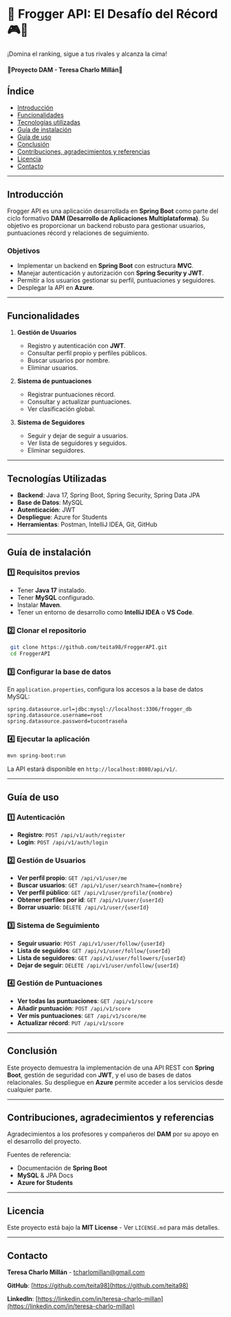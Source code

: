 # 🐸 Frogger API: El Desafío del Récord 🎮🚀
 ¡Domina el ranking, sigue a tus rivales y alcanza la cima! 

#### 🔹Proyecto DAM - Teresa Charlo Millán🔹

## Índice

- [Introducción](#introducción)
- [Funcionalidades](#funcionalidades)
- [Tecnologías utilizadas](#tecnologías-utilizadas)
- [Guía de instalación](#guía-de-instalación)
- [Guía de uso](#guía-de-uso)
- [Conclusión](#conclusión)
- [Contribuciones, agradecimientos y referencias](#contribuciones-agradecimientos-y-referencias)
- [Licencia](#licencia)
- [Contacto](#contacto)

---

## Introducción

Frogger API es una aplicación desarrollada en **Spring Boot** como parte del ciclo formativo **DAM (Desarrollo de Aplicaciones Multiplataforma)**. Su objetivo es proporcionar un backend robusto para gestionar usuarios, puntuaciones récord y relaciones de seguimiento.

### Objetivos

- Implementar un backend en **Spring Boot** con estructura **MVC**.
- Manejar autenticación y autorización con **Spring Security y JWT**.
- Permitir a los usuarios gestionar su perfil, puntuaciones y seguidores.
- Desplegar la API en **Azure**.

---

## Funcionalidades

1. **Gestión de Usuarios**
   - Registro y autenticación con **JWT**.
   - Consultar perfil propio y perfiles públicos.
   - Buscar usuarios por nombre.
   - Eliminar usuarios.
2. **Sistema de puntuaciones**

   - Registrar puntuaciones récord.
   - Consultar y actualizar puntuaciones.
   - Ver clasificación global.

3. **Sistema de Seguidores**
   - Seguir y dejar de seguir a usuarios.
   - Ver lista de seguidores y seguidos.
   - Eliminar seguidores.

---

## Tecnologías Utilizadas

- **Backend**: Java 17, Spring Boot, Spring Security, Spring Data JPA
- **Base de Datos**: MySQL
- **Autenticación**: JWT
- **Despliegue**: Azure for Students
- **Herramientas**: Postman, IntelliJ IDEA, Git, GitHub

---

## Guía de instalación

### 1️⃣ Requisitos previos

- Tener **Java 17** instalado.
- Tener **MySQL** configurado.
- Instalar **Maven**.
- Tener un entorno de desarrollo como **IntelliJ IDEA** o **VS Code**.

### 2️⃣ Clonar el repositorio

```bash
 git clone https://github.com/teita98/FroggerAPI.git
 cd FroggerAPI
```

### 3️⃣ Configurar la base de datos

En `application.properties`, configura los accesos a la base de datos MySQL:

```properties
spring.datasource.url=jdbc:mysql://localhost:3306/frogger_db
spring.datasource.username=root
spring.datasource.password=tucontraseña
```

### 4️⃣ Ejecutar la aplicación

```bash
mvn spring-boot:run
```

La API estará disponible en `http://localhost:8080/api/v1/`.

---

## Guía de uso

### 1️⃣ **Autenticación**

- **Registro**: `POST /api/v1/auth/register`
- **Login**: `POST /api/v1/auth/login`

### 2️⃣ **Gestión de Usuarios**

- **Ver perfil propio**: `GET /api/v1/user/me`
- **Buscar usuarios**: `GET /api/v1/user/search?name={nombre}`
- **Ver perfil público**: `GET /api/v1/user/profile/{nombre}`
- **Obtener perfiles por id**: `GET /api/v1/user/{userId}`
- **Borrar usuario**: `DELETE /api/v1/user/{userId}`

### 3️⃣ **Sistema de Seguimiento**

- **Seguir usuario**: `POST /api/v1/user/follow/{userId}`
- **Lista de seguidos**: `GET /api/v1/user/follow/{userId}`
- **Lista de seguidores**: `GET /api/v1/user/followers/{userId}`
- **Dejar de seguir**: `DELETE /api/v1/user/unfollow/{userId}`

### 4️⃣ **Gestión de Puntuaciones**

- **Ver todas las puntuaciones**: `GET /api/v1/score`
- **Añadir puntuación**: `POST /api/v1/score`
- **Ver mis puntuaciones**: `GET /api/v1/score/me`
- **Actualizar récord**: `PUT /api/v1/score`

---

## Conclusión

Este proyecto demuestra la implementación de una API REST con **Spring Boot**, gestión de seguridad con **JWT**, y el uso de bases de datos relacionales. Su despliegue en **Azure** permite acceder a los servicios desde cualquier parte.

---

## Contribuciones, agradecimientos y referencias

Agradecimientos a los profesores y compañeros del **DAM** por su apoyo en el desarrollo del proyecto.

Fuentes de referencia:

- Documentación de **Spring Boot**
- **MySQL** & JPA Docs
- **Azure for Students**

---

## Licencia

Este proyecto está bajo la **MIT License** - Ver `LICENSE.md` para más detalles.

---

## Contacto

**Teresa Charlo Millán** - [tcharlomillan@gmail.com](mailto:tcharlomillan@gmail.com)

**GitHub**: [https://github.com/teita98](https://github.com/teita98)

**LinkedIn**: [https://linkedin.com/in/teresa-charlo-millan](https://linkedin.com/in/teresa-charlo-millan)
